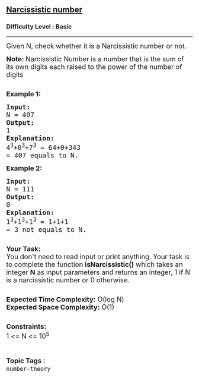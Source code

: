 <h2><a href="https://www.geeksforgeeks.org/problems/narcissistic-number4852/0">Narcissistic number</a></h2><h3>Difficulty Level : Basic</h3><hr><div class="problems_problem_content__Xm_eO"><p><span style="font-size:18px">Given N, check whether it is a Narcissistic number or not.</span></p>

<p><span style="font-size:18px"><strong>Note:&nbsp;</strong>Narcissistic Number is a number that is the sum of its own digits each raised to the power of the number of digits</span><br>
&nbsp;</p>

<p><span style="font-size:18px"><strong>Example 1:</strong></span></p>

<pre><span style="font-size:18px"><strong>Input:</strong>
N = 407
<strong>Output:</strong>
1
<strong>Explanation:</strong>
4<sup>3</sup>+0<sup>3</sup>+7<sup>3</sup> = 64+0+343 
= 407 equals to N.</span></pre>

<p><span style="font-size:18px"><strong>Example 2:</strong></span></p>

<pre><span style="font-size:18px"><strong>Input:</strong>
N = 111
<strong>Output:</strong>
0
<strong>Explanation:</strong>
1<sup>3</sup>+1<sup>3</sup>+1<sup>3</sup> = 1+1+1
= 3 not equals to N.
</span></pre>

<p><br>
<span style="font-size:18px"><strong>Your Task:</strong><br>
You don't need to read input or print anything. Your task is to complete the function <strong>isNarcissistic()</strong>&nbsp;which takes&nbsp;an integer <strong>N</strong>&nbsp;as input parameters&nbsp;and returns an integer, 1 if N is a narcissistic number or 0 otherwise.</span><br>
&nbsp;</p>

<p><span style="font-size:18px"><strong>Expected Time Complexity:</strong> O(log N)<br>
<strong>Expected Space Complexity:</strong> O(1)</span><br>
&nbsp;</p>

<p><span style="font-size:18px"><strong>Constraints:</strong><br>
1 &lt;= N &lt;= 10<sup>5</sup></span></p>
</div><br><p><span style=font-size:18px><strong>Topic Tags : </strong><br><code>number-theory</code>&nbsp;